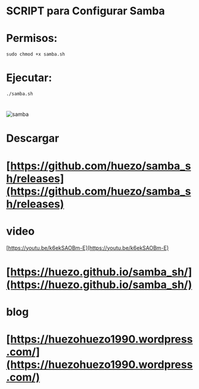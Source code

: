 
# SCRIPT para Configurar Samba 


# Permisos:

```
sudo chmod +x samba.sh
```

# Ejecutar:

```
./samba.sh
```



# 



[samba]:https://raw.githubusercontent.com/huezo/samba_sh/master/samba.png

![samba][samba]


# Descargar 
# [https://github.com/huezo/samba_sh/releases](https://github.com/huezo/samba_sh/releases)

# video


[https://youtu.be/k6ekSAOBm-E](https://youtu.be/k6ekSAOBm-E)


# [https://huezo.github.io/samba_sh/](https://huezo.github.io/samba_sh/)

# blog

# [https://huezohuezo1990.wordpress.com/](https://huezohuezo1990.wordpress.com/)
